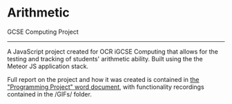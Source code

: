 # Arithmetic
GCSE Computing Project
<hr>
A JavaScript project created for OCR iGCSE Computing that allows for the testing and tracking of students' arithmetic ability. Built using the the Meteor JS application stack.

Full report on the project and how it was created is contained in [the "Programming Project" word document](https://github.com/hectorsouthern/Arithmetic/raw/master/Programming%20Project.docx), with functionality recordings contained in the /GIFs/ folder.
